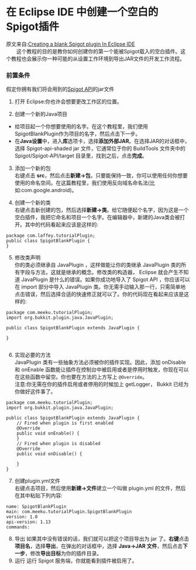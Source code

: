 # 在 Eclipse IDE 中创建一个空白的Spigot插件
原文来自:[Creating a blank Spigot plugin In Eclipse IDE](https://www.spigotmc.org/wiki/creating-a-blank-spigot-plugin-in-eclipse/)<br>
　　这个教程的目的是教你如何创建你的第一个能被Spigot载入的空白插件。这个教程也会展示你一种可能的从设置工作环境到导出JAR文件的开发工作流程。
### 前置条件
假定你拥有我们将会用到的[Spigot API](https://hub.spigotmc.org/nexus/content/repositories/snapshots/org/spigotmc/spigot-api/)的jar文件

1. 打开 Eclipse:你也许会想要更改工作区的位置。<br>

2. 创建一个新的Java项目
- 给项目起一个你想要使用的名字。在这个教程里，我们使用SpigotBlankPlugin作为项目的名字，然后点击下一步。
- 在**Java设置**中，进入**库**选项卡，选择**添加外部JAR**。在选择JAR的对话框中，选择 Spigot-api-shaded jar 文件，它通常位于你的 BuildTools 文件夹中的 Spigot/Spigot-API/target 目录里，找到之后，点击**完成**。
3. 添加一个新的包<br>
右键点击 **src**，然后点击**新建→包**，只要能保持一致，你可以使用任何你想要使用的命名空间。在这篇教程里，我们使用反向域名命名法(比如:com.google.android)。

4. 创建一个新的类<br>
右键点击新创建的包，然后选择**新建→类**。给它随便起个名字，因为这是一个空白插件，我把它命名和项目一个名字。在编辑器中，新建的Java类会被打开。其中的代码看起来应该是这样的:
```
package com.laffey.tutorialPlugin;
public class SpigotBlankPlugin {
}
```

5.  修改类声明<br>
你的类必须继承自 JavaPlugin ，这样做能让你的类继承 JavaPlugin 类的所有字段与方法，这就是继承的概念。修改类的构造器， Eclipse 就会产生不知道 JavaPlugin 是什么的错误。如果你成功地导入了 Spigot API ，你应该可以在 import 部分中导入 JavaPlugin 类。你无需手动输入那一行，只需简单地点击错误，然后选择合适的快速修正就可以了。你的代码现在看起来应该是这样的:
```
package com.meeku.tutorialPlugin;
import org.bukkit.plugin.java.JavaPlugin;

public class SpigotBlankPlugin extends JavaPlugin {

}
 
```

6. 实现必要的方法<br>
JavaPlugin 类有一些抽象方法必须被你的插件实现。因此，添加 onDisable 和 onEnable 函数能让插件在控制台中被启用或者是停用时触发，你现在可以在这些函数中留空。你也要在方法的上方写上 `@Override`。<br>
注意:你无需在你的插件启用或者停用的时候加上 getLogger， Bukkit 已经为你做好这件事了。
```
package com.meeku.tutorialPlugin;
import org.bukkit.plugin.java.JavaPlugin;

public class SpigotBlankPlugin extends JavaPlugin {
    // Fired when plugin is first enabled
    @Override
    public void onEnable() {
    }
    // Fired when plugin is disabled
    @Override
    public void onDisable() {

    }
}
```

7. 创建plugin.yml文件<br>
右键点击项目，然后使用**新建→文件**建立一个叫做 plugin.yml 的文件，然后在其中粘贴下列内容:
```
name: SpigotBlankPlugin
main: com.meeku.tutorialPlugin.SpigotBlankPlugin
version: 1.0
api-version: 1.13
commands:
```

8. 导出
如果其中没有错误的话，我们就可以把这个项目导出为 jar 了。**右键**点击**项目名**，选择**导出**，在弹出的对话框中，选择 **Java→JAR 文件**，然后点击**下一步**，修改**导出目标**为你的插件目录。
9. 运行
运行 Spigot 服务端，你就能看到插件被启用了。
